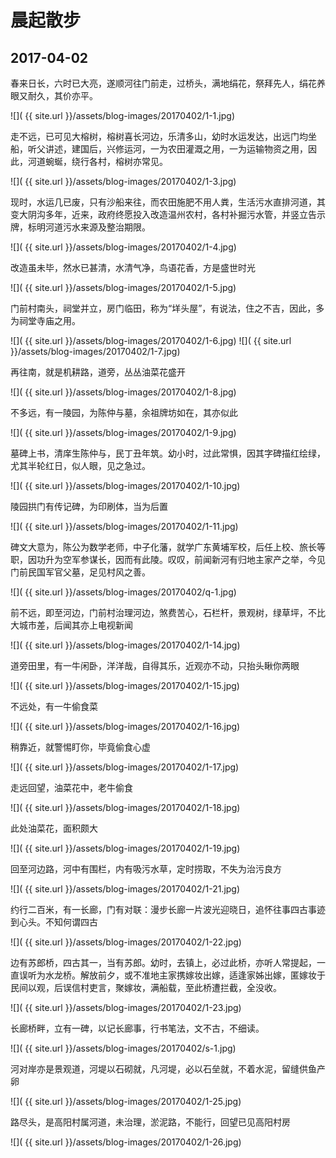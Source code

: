 晨起散步
========================

2017-04-02
------------------------

春来日长，六时已大亮，遂顺河往门前走，过桥头，满地绢花，祭拜先人，绢花养眼又耐久，其价亦平。

![]( {{ site.url }}/assets/blog-images/20170402/1-1.jpg)

走不远，已可见大榕树，榕树喜长河边，乐清多山，幼时水运发达，出远门均坐船，听父讲述，建国后，兴修运河，一为农田灌溉之用，一为运输物资之用，因此，河道蜿蜒，绕行各村，榕树亦常见。

![]( {{ site.url }}/assets/blog-images/20170402/1-3.jpg)

现时，水运几已废，只有沙船来往，而农田施肥不用人粪，生活污水直排河道，其变大阴沟多年，近来，政府终愿投入改造温州农村，各村补掘污水管，并竖立告示牌，标明河道污水来源及整治期限。

![]( {{ site.url }}/assets/blog-images/20170402/1-4.jpg)

改造虽未毕，然水已甚清，水清气净，鸟语花香，方是盛世时光

![]( {{ site.url }}/assets/blog-images/20170402/1-5.jpg)

门前村南头，祠堂并立，房门临田，称为“垟头屋”，有说法，住之不吉，因此，多为祠堂寺庙之用。

![]( {{ site.url }}/assets/blog-images/20170402/1-6.jpg)
![]( {{ site.url }}/assets/blog-images/20170402/1-7.jpg)

再往南，就是机耕路，道旁，丛丛油菜花盛开

![]( {{ site.url }}/assets/blog-images/20170402/1-8.jpg)

不多远，有一陵园，为陈仲与墓，余祖牌坊如在，其亦似此

![]( {{ site.url }}/assets/blog-images/20170402/1-9.jpg)

墓碑上书，清庠生陈仲与，民丁丑年筑。幼小时，过此常惧，因其字碑描红绘绿，尤其半轮红日，似人眼，见之急过。

![]( {{ site.url }}/assets/blog-images/20170402/1-10.jpg)

陵园拱门有传记碑，为印刷体，当为后置

![]( {{ site.url }}/assets/blog-images/20170402/1-11.jpg)

碑文大意为，陈公为数学老师，中子化藩，就学广东黄埔军校，后任上校、旅长等职，因功升为空军参谋长，因而有此陵。叹叹，前闻新河有归地主家产之举，今见门前民国军官父墓，足见村风之善。

![]( {{ site.url }}/assets/blog-images/20170402/q-1.jpg)

前不远，即至河边，门前村治理河边，煞费苦心，石栏杆，景观树，绿草坪，不比大城市差，后闻其亦上电视新闻

![]( {{ site.url }}/assets/blog-images/20170402/1-14.jpg)

道旁田里，有一牛闲卧，洋洋哉，自得其乐，近观亦不动，只抬头瞅你两眼

![]( {{ site.url }}/assets/blog-images/20170402/1-15.jpg)

不远处，有一牛偷食菜

![]( {{ site.url }}/assets/blog-images/20170402/1-16.jpg)

稍靠近，就警惕盯你，毕竟偷食心虚

![]( {{ site.url }}/assets/blog-images/20170402/1-17.jpg)

走远回望，油菜花中，老牛偷食

![]( {{ site.url }}/assets/blog-images/20170402/1-18.jpg)

此处油菜花，面积颇大

![]( {{ site.url }}/assets/blog-images/20170402/1-19.jpg)

回至河边路，河中有围栏，内有吸污水草，定时捞取，不失为治污良方

![]( {{ site.url }}/assets/blog-images/20170402/1-21.jpg)

约行二百米，有一长廊，门有对联：漫步长廊一片波光迎晓日，追怀往事四古事迹到心头。不知何谓四古

![]( {{ site.url }}/assets/blog-images/20170402/1-22.jpg)

边有苏郎桥，四古其一，当有苏郎。幼时，去镇上，必过此桥，亦听人常提起，一直误听为水龙桥。解放前夕，或不准地主家携嫁妆出嫁，适逢家姊出嫁，匿嫁妆于民间以观，后误信村吏言，聚嫁妆，满船载，至此桥遭拦截，全没收。

![]( {{ site.url }}/assets/blog-images/20170402/1-23.jpg)

长廊桥畔，立有一碑，以记长廊事，行书笔法，文不古，不细读。

![]( {{ site.url }}/assets/blog-images/20170402/s-1.jpg)

河对岸亦是景观道，河堤以石砌就，凡河堤，必以石垒就，不着水泥，留缝供鱼产卵

![]( {{ site.url }}/assets/blog-images/20170402/1-25.jpg)

路尽头，是高阳村属河道，未治理，淤泥路，不能行，回望已见高阳村房

![]( {{ site.url }}/assets/blog-images/20170402/1-26.jpg)